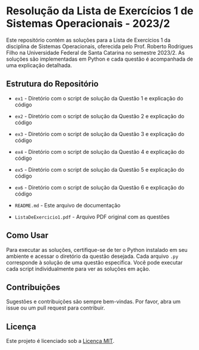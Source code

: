 
# Resolução da Lista de Exercícios 1 de Sistemas Operacionais - 2023/2

Este repositório contém as soluções para a Lista de Exercícios 1 da disciplina de Sistemas Operacionais, oferecida pelo Prof. Roberto Rodrigues Filho na Universidade Federal de Santa Catarina no semestre 2023/2. As soluções são implementadas em Python e cada questão é acompanhada de uma explicação detalhada.

## Estrutura do Repositório

- `ex1` - Diretório com o script de solução da Questão 1 e explicação do código
- `ex2` - Diretório com o script de solução da Questão 2 e explicação do código
- `ex3` - Diretório com o script de solução da Questão 3 e explicação do código
- `ex4` - Diretório com o script de solução da Questão 4 e explicação do código
- `ex5` - Diretório com o script de solução da Questão 5 e explicação do código
- `ex6` - Diretório com o script de solução da Questão 6 e explicação do código

- `README.md` - Este arquivo de documentação
- `ListaDeExercicio1.pdf` - Arquivo PDF original com as questões

## Como Usar

Para executar as soluções, certifique-se de ter o Python instalado em seu ambiente e acessar o diretório da questão desejada. Cada arquivo `.py` corresponde à solução de uma questão específica. Você pode executar cada script individualmente para ver as soluções em ação.

## Contribuições

Sugestões e contribuições são sempre bem-vindas. Por favor, abra um issue ou um pull request para contribuir.

## Licença

Este projeto é licenciado sob a [Licença MIT](LICENSE).
